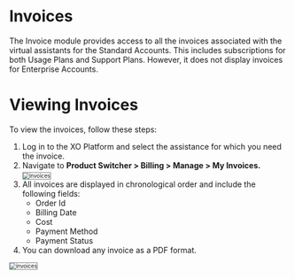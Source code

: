 
# Invoices

The Invoice module provides access to all the invoices associated with the virtual assistants for the Standard Accounts. This includes subscriptions for both Usage Plans and Support Plans. However, it does not display invoices for Enterprise Accounts.

# Viewing Invoices

To view the invoices, follow these steps:

1. Log in to the XO Platform and select the assistance for which you need the invoice.
2. Navigate to **Product Switcher > Billing > Manage > My Invoices.**
    <img src="../images/invoices.gif" alt="invoices" title="invoices" style="border:1px solid gray; zoom:70%;">
3. All invoices are displayed in chronological order and include the following fields:
    * Order Id
    * Billing Date
    * Cost
    * Payment Method
    * Payment Status
4. You can download any invoice as a PDF format.  

 <img src="../images/invoices1.png" alt="invoices" title="invoices" style="border:1px solid gray; zoom:70%;">

